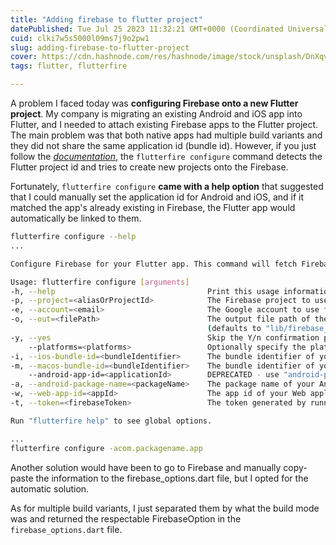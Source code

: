 ```yaml
---
title: "Adding firebase to flutter project"
datePublished: Tue Jul 25 2023 11:32:21 GMT+0000 (Coordinated Universal Time)
cuid: clki7w5s5000l09ms7j9o2pw1
slug: adding-firebase-to-flutter-project
cover: https://cdn.hashnode.com/res/hashnode/image/stock/unsplash/DnXqvmS0eXM/upload/b0f54481d6602fd9ce07cfb26ada3567.jpeg
tags: flutter, flutterfire

---
```


A problem I faced today was **configuring Firebase onto a new Flutter project**. My company is migrating an existing Android and iOS app into Flutter, and I needed to attach existing Firebase apps to the Flutter project. The main problem was that both native apps had multiple build variants and they did not share the same application id (bundle id). However, if you just follow the [*documentation*](https://firebase.flutter.dev/docs/overview), the `flutterfire configure` command detects the Flutter project id and tries to create new projects onto the Firebase.

Fortunately, `flutterfire configure` **came with a help option** that suggested that I could manually set the application id for Android and iOS, and if it matched the app's already existing in Firebase, the Flutter app would automatically be linked to them.

```bash
flutterfire configure --help
...

Configure Firebase for your Flutter app. This command will fetch Firebase configuration for you and generate a Dart file with prefilled FirebaseOptions you can use.

Usage: flutterfire configure [arguments]
-h, --help                                  Print this usage information.
-p, --project=<aliasOrProjectId>            The Firebase project to use for this command.
-e, --account=<email>                       The Google account to use for authorization.
-o, --out=<filePath>                        The output file path of the Dart file that will be generated with your Firebase configuration options.
                                            (defaults to "lib/firebase_options.dart")
-y, --yes                                   Skip the Y/n confirmation prompts and accept default options (such as detected platforms).
    --platforms=<platforms>                 Optionally specify the platforms to generate configuration options for as a comma separated list. For example "android,ios,macos,web,linux,windows".
-i, --ios-bundle-id=<bundleIdentifier>      The bundle identifier of your iOS app, e.g. "com.example.app". If no identifier is provided then an attempt will be made to automatically detect it from your "ios" folder (if it exists).
-m, --macos-bundle-id=<bundleIdentifier>    The bundle identifier of your macOS app, e.g. "com.example.app". If no identifier is provided then an attempt will be made to automatically detect it from your "macos" folder (if it exists).
    --android-app-id=<applicationId>        DEPRECATED - use "android-package-name" instead. The application id of your Android app, e.g. "com.example.app". If no identifier is provided then an attempt will be made to automatically detect it from your "android" folder (if it exists)
-a, --android-package-name=<packageName>    The package name of your Android app, e.g. "com.example.app". If no package name is provided then an attempt will be made to automatically detect it from your "android" folder (if it exists).
-w, --web-app-id=<appId>                    The app id of your Web application, e.g. "1:XXX:web:YYY". If no package name is provided then an attempt will be made to automatically pick the first available web app id from remote.
-t, --token=<firebaseToken>                 The token generated by running `firebase login:ci`

Run "flutterfire help" to see global options.

...
flutterfire configure -acom.packagename.app
```

Another solution would have been to go to Firebase and manually copy-paste the information to the firebase\_options.dart file, but I opted for the automatic solution.  

As for multiple build variants, I just separated them by what the build mode was and returned the respectable FirebaseOption in the `firebase_options.dart` file.